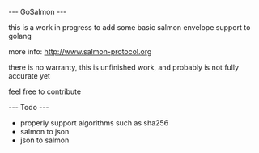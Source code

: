 --- GoSalmon ---

this is a work in progress to add some basic salmon envelope support to golang

more info: http://www.salmon-protocol.org

there is no warranty, this is unfinished work, and probably is not fully accurate yet

feel free to contribute

--- Todo ---

* properly support algorithms such as sha256 
* salmon to json
* json to salmon
